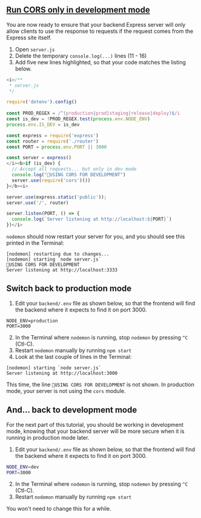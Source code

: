 <!-- No CORS in production -->
<section
  id="cors-only-in-dev"
  aria-labelledby="cors-only-in-dev"
  data-item="CORS only in dev"
>
  <h2><a href="#cors-only-in-dev">Run CORS only in development mode</a></h2>
  
You are now ready to ensure that your backend Express server will only allow clients to use the response to requests if the request comes from the Express site itself.

1. Open `server.js`
2. Delete the temporary `console.log(...)` lines (11 - 16)
3. Add five new lines highlighted, so that your code matches the listing below.

```js
<i>/**
 * server.js
 */

require('dotenv').config()
			
const PROD_REGEX = /^(production|prod|staging|release|deploy)$/i
const is_dev = !PROD_REGEX.test(process.env.NODE_ENV)
process.env.IS_DEV = is_dev

const express = require('express')
const router = require('./router')
const PORT = process.env.PORT || 3000

const server = express()
</i><b>if (is_dev) {
  // Accept all requests... but only in dev mode
  console.log("🤚USING CORS FOR DEVELOPMENT")
  server.use(require('cors')())
}</b><i>

server.use(express.static('public'));
server.use('/', router)

server.listen(PORT, () => {
  console.log(`Server listening at http://localhost:${PORT}`)
})</i>
```

`nodemon` should now restart your server for you, and you should see this printed in the Terminal:
```bash-#
[nodemon] restarting due to changes...
[nodemon] starting `node server.js`
🤚USING CORS FOR DEVELOPMENT
Server listening at http://localhost:3333
```

## Switch back to production mode

1. Edit your `backend/.env` file as shown below, so that the frontend will find the backend where it expects to find it on port 3000.
```env
NODE_ENV=production
PORT=3000
```
2. In the Terminal where `nodemon` is running, stop `nodemon` by pressing `^C` (Ctl-C).
3. Restart `nodemon` manually by running `npm start`
4. Look at the last couple of lines in the Terminal:
```bash-#
[nodemon] starting `node server.js`
Server listening at http://localhost:3000
```
This time, the line `🤚USING CORS FOR DEVELOPMENT` is not shown. In production mode, your server is not using the `cors` module.

## And... back to development mode

For the next part of this tutorial, you should be working in development mode, knowing that your backend server will be more secure when it is running in production mode later.

1. Edit your `backend/.env` file as shown below, so that the frontend will find the backend where it expects to find it on port 3000.
   
```bash
NODE_ENV=dev
PORT=3000
```

2. In the Terminal where `nodemon` is running, stop `nodemon` by pressing `^C` (Ctl-C).
3. Restart `nodemon` manually by running `npm start`

You won't need to change this for a while.

</section>